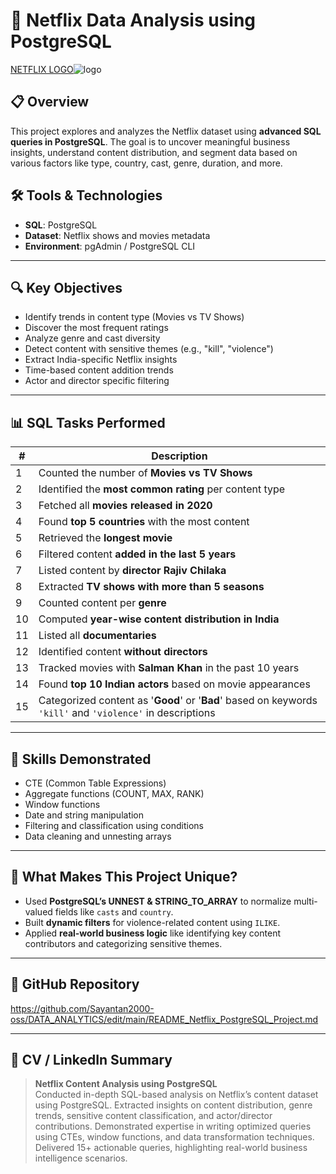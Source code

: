 
# 📁 Netflix Data Analysis using PostgreSQL
[NETFLIX LOGO]()![logo](https://github.com/user-attachments/assets/8d060ae4-75f1-4ae1-b8f4-73c3ed651c64)

## 📋 Overview
This project explores and analyzes the Netflix dataset using **advanced SQL queries in PostgreSQL**. The goal is to uncover meaningful business insights, understand content distribution, and segment data based on various factors like type, country, cast, genre, duration, and more.

## 🛠️ Tools & Technologies
- **SQL**: PostgreSQL
- **Dataset**: Netflix shows and movies metadata
- **Environment**: pgAdmin / PostgreSQL CLI

---

## 🔍 Key Objectives
- Identify trends in content type (Movies vs TV Shows)
- Discover the most frequent ratings
- Analyze genre and cast diversity
- Detect content with sensitive themes (e.g., "kill", "violence")
- Extract India-specific Netflix insights
- Time-based content addition trends
- Actor and director specific filtering

---

## 📊 SQL Tasks Performed

| # | Description |
|--|-------------|
| 1 | Counted the number of **Movies vs TV Shows** |
| 2 | Identified the **most common rating** per content type |
| 3 | Fetched all **movies released in 2020** |
| 4 | Found **top 5 countries** with the most content |
| 5 | Retrieved the **longest movie** |
| 6 | Filtered content **added in the last 5 years** |
| 7 | Listed content by **director Rajiv Chilaka** |
| 8 | Extracted **TV shows with more than 5 seasons** |
| 9 | Counted content per **genre** |
| 10 | Computed **year-wise content distribution in India** |
| 11 | Listed all **documentaries** |
| 12 | Identified content **without directors** |
| 13 | Tracked movies with **Salman Khan** in the past 10 years |
| 14 | Found **top 10 Indian actors** based on movie appearances |
| 15 | Categorized content as '**Good**' or '**Bad**' based on keywords `'kill'` and `'violence'` in descriptions |

---

## 🧠 Skills Demonstrated
- CTE (Common Table Expressions)
- Aggregate functions (COUNT, MAX, RANK)
- Window functions
- Date and string manipulation
- Filtering and classification using conditions
- Data cleaning and unnesting arrays

---

## 📌 What Makes This Project Unique?
- Used **PostgreSQL’s UNNEST & STRING_TO_ARRAY** to normalize multi-valued fields like `casts` and `country`.
- Built **dynamic filters** for violence-related content using `ILIKE`.
- Applied **real-world business logic** like identifying key content contributors and categorizing sensitive themes.

---

## 🔗 GitHub Repository
https://github.com/Sayantan2000-oss/DATA_ANALYTICS/edit/main/README_Netflix_PostgreSQL_Project.md

---

## 📄 CV / LinkedIn Summary

> **Netflix Content Analysis using PostgreSQL**  
> Conducted in-depth SQL-based analysis on Netflix’s content dataset using PostgreSQL. Extracted insights on content distribution, genre trends, sensitive content classification, and actor/director contributions. Demonstrated expertise in writing optimized queries using CTEs, window functions, and data transformation techniques. Delivered 15+ actionable queries, highlighting real-world business intelligence scenarios.

